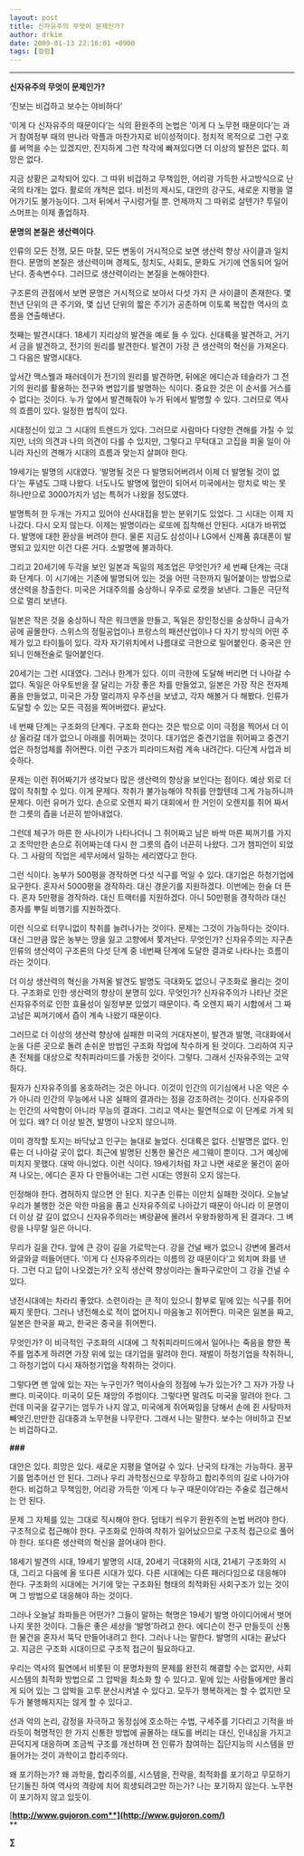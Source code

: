 ```yaml
---
layout: post
title: 신자유주의 무엇이 문제인가?
author: drkim
date: 2009-01-13 22:16:01 +0900
tags: [컬럼]
---
```

****

**신자유주의 무엇이 문제인가?** 

‘진보는 비겁하고 보수는 야비하다’ 

‘이게 다 신자유주의 때문이다’는 식의 환원주의 논법은 ‘이게 다 노무현 때문이다’는 과거 참여정부 때의 딴나라 악플과 마찬가지로 비이성적이다. 정치적 목적으로 그런 구호를 써먹을 수는 있겠지만, 진지하게 그런 착각에 빠져있다면 더 이상의 발전은 없다. 희망은 없다.

지금 상황은 교착되어 있다. 그 따위 비겁하고 무책임한, 어리광 가득한 사고방식으로 난국의 타개는 없다. 활로의 개척은 없다. 비전의 제시도, 대안의 강구도, 새로운 지평을 열어가기도 불가능이다. 그저 뒤에서 구시렁거릴 뿐. 언제까지 그 따위로 살텐가? 투덜이 스머프는 이제 졸업하자. 

**문명의 본질은 생산력이다**.

인류의 모든 전쟁, 모든 마찰, 모든 변동이 거시적으로 보면 생산력 향상 사이클과 일치한다. 문명의 본질은 생산력이며 경제도, 정치도, 사회도, 문화도 거기에 연동되어 일어난다. 종속변수다. 그러므로 생산력이라는 본질을 논해야한다.

구조론의 관점에서 보면 문명은 거시적으로 보아서 다섯 가지 큰 사이클이 존재한다. 몇 천년 단위의 큰 주기와, 몇 십년 단위의 짧은 주기가 공존하며 이토록 복잡한 역사의 흐름을 연출해낸다. 

첫째는 발견시대다. 18세기 지리상의 발견을 예로 들 수 있다. 신대륙을 발견하고, 거기서 금을 발견하고, 전기의 원리를 발견한다. 발견이 가장 큰 생산력의 혁신을 가져온다. 그 다음은 발명시대다. 

앞서간 맥스웰과 패러데이가 전기의 원리를 발견하면, 뒤에온 에디슨과 테슬라가 그 전기의 원리를 활용하는 전구와 변압기를 발명하는 식이다. 중요한 것은 이 순서를 거스를 수 없다는 것이다. 누가 앞에서 발견해줘야 누가 뒤에서 발명할 수 있다. 그러므로 역사의 흐름이 있다. 일정한 법칙이 있다.

시대정신이 있고 그 시대의 트렌드가 있다. 그러므로 사람마다 다양한 견해를 가질 수 있지만, 너의 의견과 나의 의견이 다를 수 있지만, 그렇다고 무턱대고 고집을 피울 일이 아니라 자신의 견해가 시대의 흐름과 맞는지 살펴야 한다.

19세기는 발명의 시대였다. ‘발명될 것은 다 발명되어버려서 이제 더 발명될 것이 없다’는 푸념도 그때 나왔다. 너도나도 발명에 혈안이 되어서 미국에서는 망치로 박는 못 하나만으로 3000가지가 넘는 특허가 나왔을 정도였다.

발명특허 한 두개는 가지고 있어야 신사대접을 받는 분위기도 있었다. 그 시대는 이제 지나갔다. 다시 오지 않는다. 이제는 발명이라는 로또에 집착해선 안된다. 시대가 바뀌었다. 발명에 대한 환상을 버려야 한다. 물론 지금도 삼성이나 LG에서 신제품 휴대폰이 발명되고 있지만 이건 다른 거다. 소발명에 불과하다. 

그리고 20세기에 두각을 보인 일본과 독일의 제조업은 무엇인가? 세 번째 단계는 극대화 단계다. 이 시기에는 기존에 발명되어 있는 것을 어떤 극한까지 밀어붙이는 방법으로 생산력을 창출한다. 미국은 거대주의를 숭상하니 우주로 로켓을 보낸다. 그들은 극단적으로 멀리 보낸다.

일본은 작은 것을 숭상하니 작은 워크맨을 만들고, 독일은 장인정신을 숭상하니 금속가공에 골몰한다. 스위스의 정밀공업이나 프랑스의 패션산업이나 다 자기 방식의 어떤 주제가 있고 타이틀이 있다. 각자 자기위치에서 나름대로 극한으로 밀어붙인다. 중국은 안 되니 인해전술로 밀어붙인다. 

20세기는 그런 시대였다. 그러나 한계가 있다. 이미 극한에 도달해 버리면 더 나아갈 수 없다. 독일은 아우토반을 잘 달리는 가장 좋은 차를 만들었고, 일본은 가장 작은 전자제품을 만들었고, 미국은 가장 멀리까지 우주선을 보냈고, 각자 해볼거 다 해봤다. 인류가 도달할 수 있는 모든 극점을 찍어버렸다. 끝났다.

네 번째 단계는 구조화의 단계다. 구조화 한다는 것은 밖으로 이미 극점을 찍어서 더 이상 올라갈 데가 없으니 아래를 쥐어짜는 것이다. 대기업은 중견기업을 쥐어짜고 중견기업은 하청업체를 쥐어짠다. 이런 구조가 피라미드처럼 계속 내려간다. 다단계 사업과 비슷하다.

문제는 이런 쥐어짜기가 생각보다 많은 생산력의 향상을 보인다는 점이다. 예상 외로 더 많이 착취할 수 있다. 이게 문제다. 착취가 불가능해야 착취를 안할텐데 그게 가능하니까 문제다. 이런 유머가 있다. 손으로 오렌지 짜기 대회에서 한 거인이 오렌지를 쥐어 짜서 한 그릇의 즙을 너끈히 받아내었다.

그런데 체구가 마른 한 사나이가 나타나더니 그 쥐어짜고 남은 바싹 마른 찌꺼기를 가지고 조막만한 손으로 쥐어짜는데 다시 한 그릇의 즙이 너끈히 나왔다. 그가 챔피언이 되었다. 그 사람의 직업은 세무서에서 일하는 세리였다고 한다.

그런 식이다. 농부가 500평을 경작하면 다섯 식구를 먹일 수 있다. 대기업은 하청기업에 요구한다. 혼자서 5000평을 경작하라. 대신 경운기를 지원하겠다. 이번에는 한술 더 뜬다. 혼자 5만평을 경작하라. 대신 트랙터를 지원하겠다. 아니 50만평을 경작하라 대신 종자를 뿌릴 비행기를 지원하겠다. 

이런 식으로 터무니없이 착취를 늘려나가는 것이다. 문제는 그것이 가능하다는 것이다. 대신 그만큼 많은 농부는 땅을 잃고 고향에서 쫓겨난다. 무엇인가? 신자유주의는 지구촌 인류의 생산력이 구조론의 다섯 단계 중 네번째 단계에 도달한 결과로 나타나는 흐름이라는 것이다. 

더 이상 생산력의 혁신을 가져올 발견도 발명도 극대화도 없으니 구조화로 몰리는 것이다. 구조화로 인한 생산력의 향상이 분명히 있다. 무엇인가? 신자유주의가 나타난 것은 신자유주의로 인한 효율성이 일정부분 있었기 때문이다. 즉 오렌지 짜기 시합에서 그 짜고남은 찌꺼기에서 즙이 계속 나왔기 때문이다.

그러므로 더 이상의 생산력 향상에 실패한 미국의 거대자본이, 발견과 발명, 극대화에서 눈을 다른 곳으로 돌려 손쉬운 방법인 구조화 작업에 착수하게 된 것이다. 그리하여 지구촌 전체를 대상으로 착취피라미드를 가동한 것이다. 그렇다. 그래서 신자유주의는 고약하다.

필자가 신자유주의를 옹호하려는 것은 아니다. 이것이 인간의 이기심에서 나온 약은 수가 아니라 인간의 무능에서 나온 실패의 결과라는 점을 강조하려는 것이다. 신자유주의는 인간의 사악함이 아니라 무능의 결과다. 그리고 역사는 필연적으로 이 단계로 가게 되어 있다. 왜? 더 이상 발견, 발명이 나오지 않으니까. 

이미 경작할 토지는 바닥났고 인구는 늘대로 늘었다. 신대륙은 없다. 신발명은 없다. 인류는 더 나아갈 곳이 없다. 최근에 발명된 신통한 물건은 세그웨이 뿐이다. 그거 예상에 미치지 못했다. 대박 아니었다. 이런 식이다. 19세기처럼 자고 나면 새로운 물건이 쏟아져 나오는, 에디슨 혼자 다 만들어내는 그런 시대는 영원히 오지 않는다.

인정해야 한다. 겸허하지 않으면 안 된다. 지구촌 인류는 이만치 실패한 것이다. 오늘날 우리가 불행한 것은 악한 마음을 품고 신자유주의로 나아갔기 때문이 아니라 이 문명이 더 이상 갈 길이 없으니 신자유주의라는 벼랑끝에 몰려서 우왕좌왕하게 된 결과다. 그 벼랑을 나무랄 일은 아니다.

무리가 길을 간다. 앞에 큰 강이 길을 가로막는다. 강을 건널 배가 없으니 강변에 몰려서 와글와글 떠들어댄다. ‘이게 다 신자유주의라는 이름의 강 때문이다’고 외치며 화를 낸다. 그런 다고 답이 나오겠는가? 오직 생산력 향상이라는 돌파구로만이 그 강을 건널 수 있다.

냉전시대에는 차라리 좋았다. 소련이라는 큰 적이 있으니 함부로 밑에 있는 식구를 쥐어짜지 못한다. 그러나 냉전해소로 적이 없어지니 마음놓고 쥐어짠다. 미국은 일본을 짜고, 일본은 한국을 짜고, 한국은 중국을 쥐어짠다.

무엇인가? 이 비극적인 구조화의 시대에 그 착취피라미드에서 일어나는 죽음을 향한 폭주를 멈추게 하려면 가장 위에 있는 대기업을 말려야 한다. 재벌이 하청기업을 착취하니, 그 하청기업이 다시 재하청기업을 착취하는 것이다.

그렇다면 맨 앞에 있는 자는 누구인가? 먹이사슬의 정점에 누가 있는가? 그 자가 가장 나쁘다. 미국이다. 미국이 모든 재앙의 주범이다. 그렇다면 말려도 미국을 말려야 한다. 그런데 미국을 갈구기는 엄두가 나지 않고, 미국에게 쥐어짜임을 당해서 손에 쥔 사탕마저 빼앗긴,만만한 김대중과 노무현을 나무란다. 그래서 나는 말한다. 보수는 야비하고 진보는 비겁하다고. 

**###**

대안은 있다. 희망은 있다. 새로운 지평을 열어갈 수 있다. 난국의 타개는 가능하다. 꿈꾸기를 멈추어선 안 된다. 그러나 우리 과학정신으로 무장하고 합리주의의 길로 나아가야 한다. 비겁하고 무책임한, 어리광 가득한 ‘이게 다 누구 때문이야’라는 주술로 접근해서는 안 된다. 

문제 그 자체를 있는 그대로 직시해야 한다. 덤태기 씌우기 환원주의 논법 버려야 한다. 구조적으로 접근해야 한다. 구조화로 인하여 착취가 일어났으므로 구조적 접근으로 풀어야 한다. 또다른 생산력의 혁신을 끌어내야 한다. 

18세기 발견의 시대, 19세기 발명의 시대, 20세기 극대화의 시대, 21세기 구조화의 시대, 그리고 다음에 올 또다른 시대가 있다. 다른 시대에는 다른 패러다임으로 대응해야 한다. 구조화의 시대에는 거기에 맞는 구조화된 형태의 최적화된 사회구조가 있는 것이며 그 방법으로 대응해야 하는 것이다. 

그러나 오늘날 좌파들은 어떤가? 그들이 말하는 혁명은 19세기 발명 아이디어에서 벗어나지 못한 것이다. 그들은 좋은 세상을 ‘발명’하려고 한다. 에디슨이 전구 만들듯이 신통한 물건을 혼자서 뚝닥 만들어내려고 한다. 그러나 나는 말한다. 발명의 시대는 끝났다고. 지금은 구조화 시대이므로 구조적 접근이 필요하다고.

우리는 역사의 필연에서 비롯된 이 문명차원의 문제를 완전히 해결할 수는 없지만, 사회 시스템의 최적화 방법으로 그 압박을 최소화 할 수 있다고. 밑에 있는 사람들에게만 몰리게 되어 있는 그 압박을 고루 분산시켜낼 수 있다고. 모두가 행복하게는 할 수 없지만 모두가 불행해지지는 않게 할 수 있다고. 

선과 악의 논리, 감정을 자극하고 동정심에 호소하는 수법, 구세주를 기다리고 기적을 바라듯이 혁명적인 한 가지 신통한 방법에 골몰하는 태도를 버리는 대신, 인내심을 가지고 끈덕지게 대응하며 조금씩 구조를 개선하며 전 인류가 참여하는 집단지능의 시스템을 만들어가는 것이 과학이고 합리주의다.

왜 포기하는가? 왜 과학을, 합리주의를, 시스템을, 전략을, 최적화를 포기하고 무모하기 단기돌진 하여 역사의 격랑에 치어 희생되려고만 하는가? 나는 포기하지 않는다. 노무현이 포기하지 않고 있듯이.



[**http://www.gujoron.com**](http://www.gujoron.com/)**  
**

**∑**
